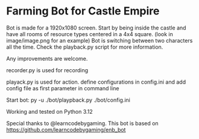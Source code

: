 # Farming Bot for Castle Empire

Bot is made for a 1920x1080 screen. Start by being inside the castle and have all rooms of resource types centered in a 4x4 square. (look in image/image.png for an example)
Bot is switching between two characters all the time. Check the playback.py script for more information.

Any improvements are welcome.

recorder.py is used for recording

playack.py is used for action.
define configurations in config.ini and add config file as first parameter in command line

Start bot:
py -u ./bot/playpback.py ./bot/config.ini

Working and tested on Python 3.12

Special thanks to @learncodebygaming. This bot is based on https://github.com/learncodebygaming/enb_bot